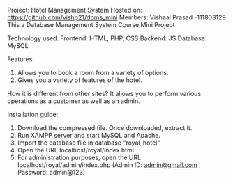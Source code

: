 Project: Hotel Management System                          Hosted on: https://github.com/vishp21/dbms_mini
Members: Vishaal Prasad -111803129
This a Database Management System Course Mini Project

Technology used:
Frontend: HTML, PHP, CSS
Backend: JS
Database: MySQL

Features:
1. Allows you to book a room from a variety of options.
2. Gives you a variety of features of the hotel.

How it is different from other sites?
It allows you to perform various operations as a customer as well as an admin.

Installation guide:
1. Download the compressed file. Once downloaded, extract it.
2. Run XAMPP server and start MySQL and Apache.
3. Import the database file in database "royal_hotel"
4. Open the URL localhost/royal/index.html
5. For administration purposes, open the URL localhost/royal/admin/index.php (Admin ID: admin@gmail.com , Password: admin@123)
